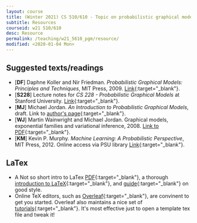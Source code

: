```yaml
---
layout: course
title: (Winter 2021) CS 510/610 - Topic on probabilistic graphical models
subtitle: Resources
courseid: w21 510/610
desc: Resource
permalink: /teaching/w21_5610_pgm/resource/
modified: <2020-01-04 Mon>
---
```


## Suggested texts/readings
*  [**DF**] Daphne Koller and Nir Friedman. _Probabilistic Graphical Models: 
Principles and Techniques_, MIT Press, 2009. [Link](https://search.library.pdx.edu/permalink/f/p82vj0/CP71125290030001451){:target="_blank"}.
*  [**S228**] Lecture notes for _CS 228 - Probabilistic Graphical Models_ at Stanford University. [Link](https://ermongroup.github.io/cs228-notes/){:target="_blank"}.
*  [**MJ**] Michael Jordan. _An Introduction to Probabilistic Graphical Models_, draft. Link to [author's page](https://people.eecs.berkeley.edu/~jordan/prelims/){:target="_blank"}.
*  [**WJ**] Martin Wainwright and Michael Jordan. Graphical models, exponential families and variational inference, 2008. [Link to PDF](https://people.eecs.berkeley.edu/~wainwrig/Papers/WaiJor08_FTML.pdf){:target="_blank"}.
*  [**KM**] Kevin P. Murphy. _Machine Learning: A Probabilistic Perspective_, MIT Press, 2012. Online access via PSU library [Link](https://search.library.pdx.edu/permalink/f/eqsjiv/TN_cdi_askewsholts_vlebooks_9780262305242){:target="_blank"}.

## LaTex
* A Not so short intro to LaTex [PDF](https://tobi.oetiker.ch/lshort/lshort.pdf){:target="_blank"}, a thorough [introduction to LaTeX](https://en.wikibooks.org/wiki/LaTeX){:target="_blank"}, and [guide](http://www.math.illinois.edu/~ajh/tex/basics.html){:target="_blank"} on good style. 
* Online TeX editors, such as
  [Overleaf](https://www.overleaf.com/){:target="_blank"}, are
  convinent to get you started. Overleaf also maintains a nice set of
  [tutorials](https://www.overleaf.com/learn/latex/Tutorials){:target="_blank"}. It's
  most effective just to open a template tex file and tweak it!
